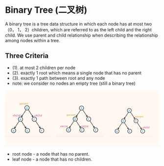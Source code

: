 # Binary Tree (二叉树)
A binary tree is a tree data structure in which each node has at most two （0， 1， 2）children, which are referred to as the left child and the right child. We use parent and child relationship when describing the relationship among nodes within a tree. 

## Three Criteria  
- (1). at most 2 children per node
- (2). exactly 1 root which means a single node that has no parent
- (3). exactly 1 path between root and any node
- note: we consider no nodes an empty tree (still a binary tree)

<img src="./binary tree.jpg" alt="parent and child relationship" />

* root node - a node that has no parent.
* leaf node - a node that has no children.
